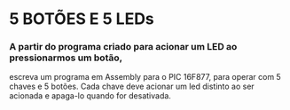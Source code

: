 # 5 BOTÕES E 5 LEDs

### A partir do programa criado para acionar um LED ao pressionarmos um botão,
escreva um programa em Assembly para o PIC 16F877, para operar com 5 chaves e 5
botões. Cada chave deve acionar um led distinto ao ser acionada e apaga-lo quando for
desativada.